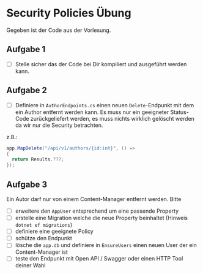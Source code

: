 # Security Policies Übung

Gegeben ist der Code aus der Vorlesung.

## Aufgabe 1

- [ ] Stelle sicher das der Code bei Dir kompiliert und ausgeführt werden kann.

## Aufgabe 2

- [ ] Definiere in `AuthorEndpoints.cs` einen neuen `Delete`-Endpunkt mit dem ein Author entfernt werden kann.
Es muss nur ein geeigneter Status-Code zurückgeliefert werden, es muss nichts wirklich gelöscht werden da wir nur die Security betrachten.

z.B.:

```csharp
app.MapDelete("/api/v1/authors/{id:int}", () =>
{
  return Results.???;
});
```

## Aufgabe 3

Ein Autor darf nur von einem Content-Manager entfernt werden.
Bitte
- [ ] erweitere den `AppUser` entsprechend um eine passende Property
- [ ] erstelle eine Migration welche die neue Property beinhaltet (Hinweis `dotnet ef migrations`)
- [ ] definiere eine geeignete Policy
- [ ] schütze den Endpunkt
- [ ] lösche die `app.db` und definiere in `EnsureUsers` einen neuen User der ein Content-Manager ist
- [ ] teste den Endpunkt mit Open API / Swagger oder einen HTTP Tool deiner Wahl
